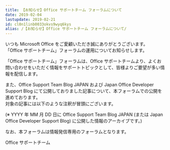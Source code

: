 ```yaml
---
title: 【お知らせ】Office サポートチーム フォーラムについて
date: 2019-02-04
lastupdate: 2019-02-21
id: cl0n1linb0033okvs9wyq6kys
alias: /【お知らせ】Office サポートチーム フォーラムについて/
---
```


いつも Microsoft Office をご愛顧いただき誠にありがとうございます。  
「Office サポートチーム」フォーラムの運用についてお知らせします。

「Office サポートチーム」フォーラムは、Office サポートチームより、よくお問い合わせをいただく情報をサポートトピックとして、皆様よりご要望が多い情報を配信します。

また、Office Support Team Blog JAPAN および Japan Office Developer Support Blog にて公開しておりました記事について、本フォーラムでの公開を進めております。  
対象の記事には以下のような注釈が冒頭にございます。  

(※ YYYY 年 MM 月 DD 日に Office Support Team Blog JAPAN (または Japan Office Developer Support Blog) に公開した情報のアーカイブです。)

なお、本フォーラムは情報発信専用のフォーラムとなります。

Office サポートチーム